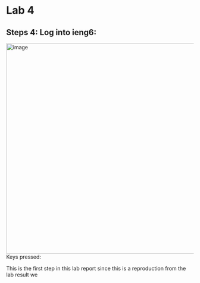 # Lab 4
## Steps 4: Log into ieng6:
<img width="566" alt="image" src="https://github.com/EmmaBeai/cse15l-lab-reports/assets/129473980/e2959968-dfb4-4376-aa54-c06aca25941e">
Keys pressed:

This is the first step in this lab report since this is a reproduction from the lab result we 
